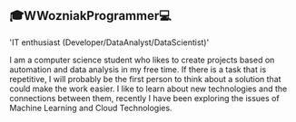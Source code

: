 ## :mortar_board:WWozniakProgrammer:computer:

'IT enthusiast (Developer/DataAnalyst/DataScientist)'

I am a computer science student who likes to create projects based on automation and data analysis in my free time. If there is a task that is repetitive, I will probably be the first person to think about a solution that could make the work easier. I like to learn about new technologies and the connections between them, recently I have been exploring the issues of Machine Learning and Cloud Technologies.
